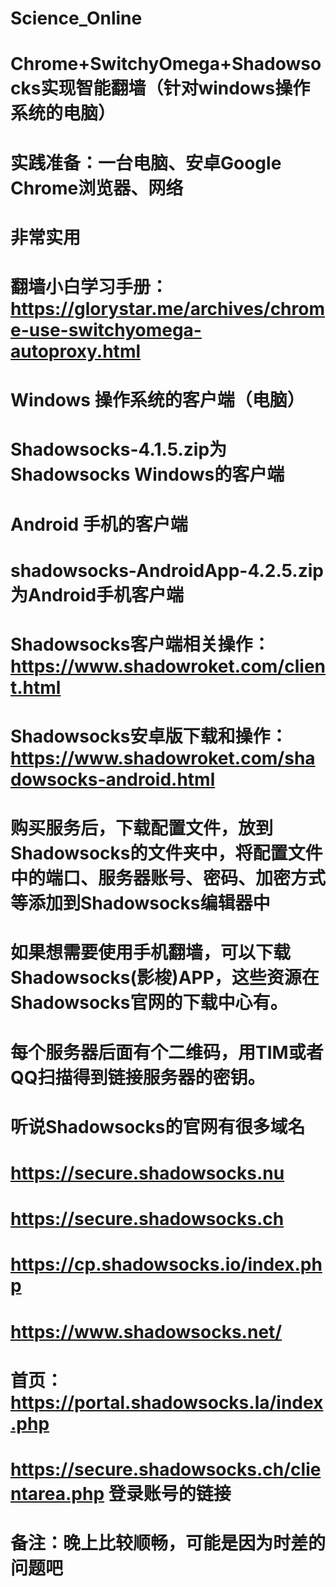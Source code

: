 # Science_Online
# Chrome+SwitchyOmega+Shadowsocks实现智能翻墙（针对windows操作系统的电脑）
# 实践准备：一台电脑、安卓Google Chrome浏览器、网络

# 非常实用
# 翻墙小白学习手册： https://glorystar.me/archives/chrome-use-switchyomega-autoproxy.html

# Windows 操作系统的客户端（电脑）
# Shadowsocks-4.1.5.zip为Shadowsocks Windows的客户端
# Android 手机的客户端
# shadowsocks-AndroidApp-4.2.5.zip为Android手机客户端

# Shadowsocks客户端相关操作： https://www.shadowroket.com/client.html
# Shadowsocks安卓版下载和操作： https://www.shadowroket.com/shadowsocks-android.html

# 购买服务后，下载配置文件，放到Shadowsocks的文件夹中，将配置文件中的端口、服务器账号、密码、加密方式等添加到Shadowsocks编辑器中
# 如果想需要使用手机翻墙，可以下载Shadowsocks(影梭)APP，这些资源在Shadowsocks官网的下载中心有。
# 每个服务器后面有个二维码，用TIM或者QQ扫描得到链接服务器的密钥。

# 听说Shadowsocks的官网有很多域名
# https://secure.shadowsocks.nu 
# https://secure.shadowsocks.ch
# https://cp.shadowsocks.io/index.php
# https://www.shadowsocks.net/
# 首页： https://portal.shadowsocks.la/index.php
# https://secure.shadowsocks.ch/clientarea.php  登录账号的链接


# 备注：晚上比较顺畅，可能是因为时差的问题吧
